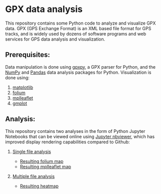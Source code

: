 # GPX data analysis

This repository contains some Python code to analyze and visualize GPX data. GPX (GPS Exchange Format) is an XML based file format for GPS tracks, and is widely used by dozens of software programs and web services for GPS data analysis and visualization. 

## Prerequisites:

Data manipulation is done using [gpxpy](https://github.com/tkrajina/gpxpy), a GPX parser for Python, and the [NumPy](http://www.numpy.org/) and [Pandas](https://pandas.pydata.org/) data analysis packages for Python. Visualization is done using:

1. [matplotlib](https://matplotlib.org/)
2. [folium](https://github.com/python-visualization/folium)
3. [mplleaflet](https://github.com/jwass/mplleaflet)
4. [gmplot](https://github.com/vgm64/gmplot)

## Analysis:

This repository contains two analyses in the form of Python Jupyter Notebooks that can be viewed online using [Jupyter nbviewer](https://nbviewer.jupyter.org/), which has improved display rendering capabilities compared to Github:

1. [Single file analysis](https://nbviewer.jupyter.org/github/gmalim/GPX_analysis/blob/master/GPX_analysis_singlefile.ipynb)
	- [Resulting folium map](https://gmalim.github.io/GPX_analysis/folium_test.html)
	- [Resulting mplleaflet map](https://gmalim.github.io/GPX_analysis/mplleaflet_test.html)

2. [Multiple file analysis](https://nbviewer.jupyter.org/github/gmalim/GPX_analysis/blob/master/GPX_analysis_multiplefiles.ipynb)
	- [Resulting heatmap](https://gmalim.github.io/GPX_analysis/index.html)
